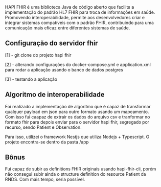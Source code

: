 HAPI FHIR é uma biblioteca Java de código aberto que facilita a implementação do padrão HL7 FHIR para troca de informações em saúde. Promovendo interoperabilidade, permite aos desenvolvedores criar e integrar sistemas compatíveis com o padrão FHIR, contribuindo para uma comunicação mais eficaz entre diferentes sistemas de saúde.

## Configuração do servidor fhir
[1] - git clone do projeto hapi fhir

[2] - alterando configurações do docker-compose.yml e application.xml para rodar a aplicação usando o banco de dados postgres

[3] - testando a aplicação

## Algoritmo de interoperabilidade
Foi realizado a implementação de algoritmo que é capaz de transformar qualquer payload em json para outro formato usando um mapeamento. Com isso fui caapaz de extrair os dados do arquivo csv e tranformar no formato fhir para depois enviar para o servidor hapi fhir, segregado por recurso, sendo Patient e Observation.

Para isso, utilizei o framework Nestjs que utiliza Nodejs + Typescript. O projeto encontra-se dentro da pasta /app

## Bônus
Fui capaz de subir as definitions FHIR originais usando hapi-fhir-cli, porém não consegui subir ainda o structure definition do resource Patient da RNDS. Com mais tempo, seria possível.

